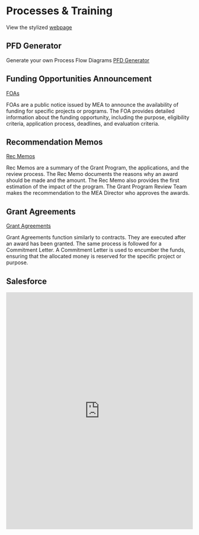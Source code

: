 # Processes & Training

View the stylized [webpage](https://meadecarb.github.io/Training/)

## PFD Generator
Generate your own Process Flow Diagrams [PFD Generator](https://processflowgenerator.streamlit.app/)

## Funding Opportunities Announcement
[FOAs](https://raw.githubusercontent.com/MEADecarb/Training/main/foa_process_flow.jpg)

FOAs are a public notice issued by MEA to announce the availability of funding for specific projects or programs. The FOA provides detailed information about the funding opportunity, including the purpose, eligibility criteria, application process, deadlines, and evaluation criteria.

## Recommendation Memos 
[Rec Memos](https://raw.githubusercontent.com/MEADecarb/Training/main/Rec_Memos.drawio.pdf)

Rec Memos are a summary of the Grant Program, the applications, and the review process. The Rec Memo documents the reasons why an award should be made and the amount. The Rec Memo also provides the first estimation of the impact of the program. The Grant Program Review Team makes the recommendation to the MEA Director who approves the awards. 

## Grant Agreements 
[Grant Agreements](https://raw.githubusercontent.com/MEADecarb/Wiki/main/Grant%20Agreements.drawio.pdf)

Grant Agreements function similarly to contracts. They are executed after an award has been granted. The same process is followed for a Commitment Letter. A Commitment Letter is used to encumber the funds, ensuring that the allocated money is reserved for the specific project or purpose.

## Salesforce 
<iframe src="https://app.tango.us/app/embed/4a27d539-8eaf-4fce-84d9-efd7895436fe?skipCover=false&defaultListView=false&skipBranding=true" style="min-height:640px; width:100%;" sandbox="allow-scripts allow-top-navigation-by-user-activation allow-popups allow-same-origin" security="restricted" title="My Apps Dashboard for Managing Grants in Maryland State" referrerpolicy="strict-origin-when-cross-origin" frameborder="0" webkitallowfullscreen="webkitallowfullscreen" mozallowfullscreen="mozallowfullscreen" allowfullscreen="allowfullscreen"></iframe>
